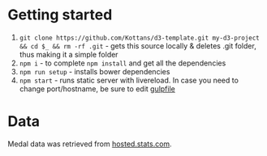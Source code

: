 Getting started
===============
1. `git clone https://github.com/Kottans/d3-template.git my-d3-project && cd $_ && rm -rf .git` - gets this source locally & deletes .git folder, thus making it a simple folder
2. `npm i` - to complete `npm install` and get all the dependencies
3. `npm run setup` - installs bower dependencies
4. `npm start` - runs static server with livereload. In case you need to change port/hostname, be sure to edit [gulpfile](https://github.com/Kottans/d3-template/blob/master/gulpfile.js#L5-L6)

Data
====
Medal data was retrieved from [hosted.stats.com](http://hosted.stats.com/olympics/medals_widget/data.asp).
